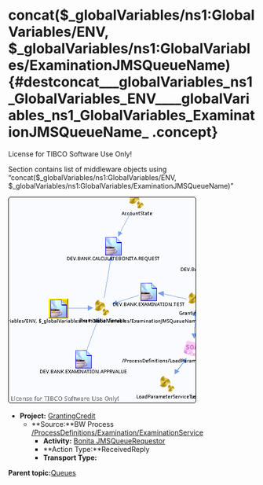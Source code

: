 # concat\(\$\_globalVariables/ns1:GlobalVariables/ENV, \$\_globalVariables/ns1:GlobalVariables/ExaminationJMSQueueName\) {#destconcat___globalVariables_ns1_GlobalVariables_ENV____globalVariables_ns1_GlobalVariables_ExaminationJMSQueueName_ .concept}

License for TIBCO Software Use Only!

Section contains list of middleware objects using “concat\(\$\_globalVariables/ns1:GlobalVariables/ENV, \$\_globalVariables/ns1:GlobalVariables/ExaminationJMSQueueName\)”

![](dest_Id113.png)

-   **Project:** [GrantingCredit](../projs/GrantingCredit.md)
    -   **Source:**BW Process [/ProcessDefinitions/Examination/ExaminationService](../../../projects/GrantingCredit/ProcessDefinitions/Examination/ExaminationService.process.md)
        -   **Activity:** [Bonita JMSQueueRequestor](../projs/act_111.md)
        -   **Action Type:**ReceivedReply
        -   **Transport Type:**

**Parent topic:**[Queues](../../../crossref/dest/msgs/Group_Id152.md)

